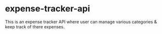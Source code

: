 # expense-tracker-api
This is an expense tracker API where user can manage various categories &amp; keep track of there expenses.
